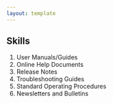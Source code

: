```yaml
---
layout: template
---
```


## Skills

1. User Manuals/Guides
1. Online Help Documents
1. Release Notes
1. Troubleshooting Guides
1. Standard Operating Procedures
1. Newsletters and Bulletins